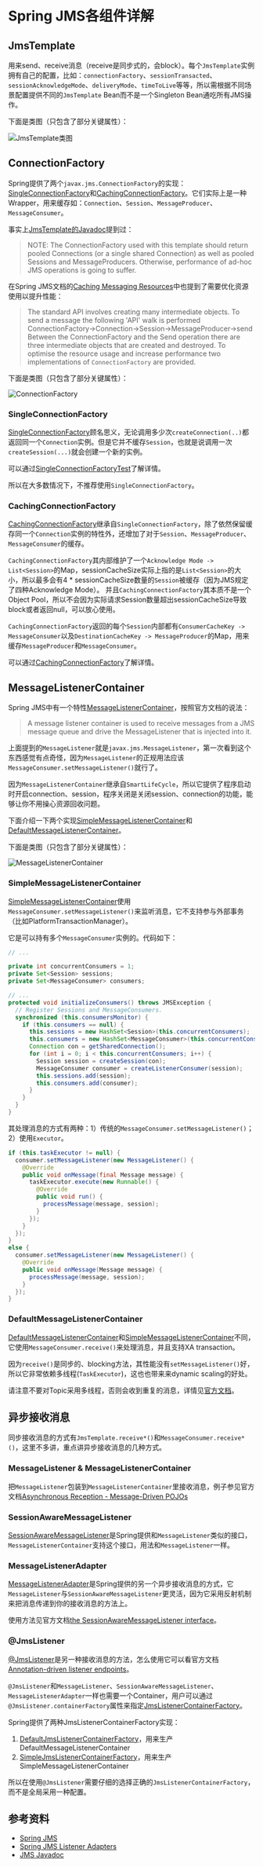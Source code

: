 # Spring JMS各组件详解

## JmsTemplate

用来send、receive消息（receive是同步式的，会block）。每个``JmsTemplate``实例拥有自己的配置，比如：``connectionFactory``、``sessionTransacted``、``sessionAcknowledgeMode``、``deliveryMode``、``timeToLive``等等，所以需根据不同场景配置提供不同的`JmsTemplate` Bean而不是一个Singleton Bean通吃所有JMS操作。

下面是类图（只包含了部分关键属性）：

![JmsTemplate类图][uml-jms-template]

## ConnectionFactory

Spring提供了两个``javax.jms.ConnectionFactory``的实现：[SingleConnectionFactory][javadoc-scf]和[CachingConnectionFactory][javadoc-ccf]。它们实际上是一种Wrapper，用来缓存如：``Connection``、``Session``、``MessageProducer``、``MessageConsumer``。

事实上[JmsTemplate的Javadoc][javadoc-jms-template]提到过：

> NOTE: The ConnectionFactory used with this template should return pooled Connections (or a single shared Connection) as well as pooled Sessions and MessageProducers. Otherwise, performance of ad-hoc JMS operations is going to suffer.

在Spring JMS文档的[Caching Messaging Resources][doc-jms-caching-resources]中也提到了需要优化资源使用以提升性能：

> The standard API involves creating many intermediate objects. To send a message the following 'API' walk is performed 
>  ConnectionFactory->Connection->Session->MessageProducer->send
> Between the ConnectionFactory and the Send operation there are three intermediate objects that are created and destroyed. To optimise the resource usage and increase performance two implementations of `ConnectionFactory` are provided.

下面是类图（只包含了部分关键属性）：

![ConnectionFactory][uml-connection-factory]

### SingleConnectionFactory

[SingleConnectionFactory][javadoc-scf]顾名思义，无论调用多少次``createConnection(..)``都返回同一个``Connection``实例。但是它并不缓存``Session``，也就是说调用一次``createSession(...)``就会创建一个新的实例。

可以通过[SingleConnectionFactoryTest][src-SingleConnectionFactoryTest]了解详情。

所以在大多数情况下，不推荐使用``SingleConnectionFactory``。

### CachingConnectionFactory

[CachingConnectionFactory][javadoc-ccf]继承自``SingleConnectionFactory``，除了依然保留缓存同一个``Connection``实例的特性外，还增加了对于``Session``、``MessageProducer``、``MessageConsumer``的缓存。

`CachingConnectionFactory`其内部维护了一个`Acknowledge Mode -> List<Session>`的Map，sessionCacheSize实际上指的是`List<Session>`的大小，所以最多会有4 * sessionCacheSize数量的`Session`被缓存（因为JMS规定了四种Acknowledge Mode）。
并且`CachingConnectionFactory`其本质不是一个Object Pool，所以不会因为实际请求Session数量超出sessionCacheSize导致block或者返回null，可以放心使用。

`CachingConnectionFactory`返回的每个`Session`内部都有`ConsumerCacheKey -> MessageConsumer`以及`DestinationCacheKey -> MessageProducer`的Map，用来缓存``MessageProducer``和``MessageConsumer``。

可以通过[CachingConnectionFactory][src-CachingConnectionFactory]了解详情。

## MessageListenerContainer

Spring JMS中有一个特性[MessageListenerContainer][javadoc-MessageListenerContainer]，按照官方文档的说法：

> A message listener container is used to receive messages from a JMS message queue and drive the MessageListener that is injected into it.

上面提到的``MessageListener``就是``javax.jms.MessageListener``，第一次看到这个东西感觉有点奇怪，因为``MessageListener``的正规用法应该``MessageConsumer.setMessageListener()``就行了。

因为``MessageListenerContainer``继承自``SmartLifeCycle``，所以它提供了程序启动时开启connection、session，程序关闭是关闭session、connection的功能，能够让你不用操心资源回收问题。

下面介绍一下两个实现[SimpleMessageListenerContainer][javadoc-SimpleMessageListenerContainer]和[DefaultMessageListenerContainer][javadoc-DefaultMessageListenerContainer]。

下面是类图（只包含了部分关键属性）：

![MessageListenerContainer][uml-message-listener-container]

### SimpleMessageListenerContainer

[SimpleMessageListenerContainer][javadoc-SimpleMessageListenerContainer]使用``MessageConsumer.setMessageListener()``来监听消息，它不支持参与外部事务（比如PlatformTransactionManager）。

它是可以持有多个`MessageConsumer`实例的。代码如下：

```java
// ...

private int concurrentConsumers = 1;
private Set<Session> sessions;
private Set<MessageConsumer> consumers;

// ...
protected void initializeConsumers() throws JMSException {
  // Register Sessions and MessageConsumers.
  synchronized (this.consumersMonitor) {
    if (this.consumers == null) {
      this.sessions = new HashSet<Session>(this.concurrentConsumers);
      this.consumers = new HashSet<MessageConsumer>(this.concurrentConsumers);
      Connection con = getSharedConnection();
      for (int i = 0; i < this.concurrentConsumers; i++) {
        Session session = createSession(con);
        MessageConsumer consumer = createListenerConsumer(session);
        this.sessions.add(session);
        this.consumers.add(consumer);
      }
    }
  }
}
```

其处理消息的方式有两种：1）传统的``MessageConsumer.setMessageListener()``；2）使用`Executor`。

```java
if (this.taskExecutor != null) {
  consumer.setMessageListener(new MessageListener() {
    @Override
    public void onMessage(final Message message) {
      taskExecutor.execute(new Runnable() {
        @Override
        public void run() {
          processMessage(message, session);
        }
      });
    }
  });
}
else {
  consumer.setMessageListener(new MessageListener() {
    @Override
    public void onMessage(Message message) {
      processMessage(message, session);
    }
  });
}
```


### DefaultMessageListenerContainer

[DefaultMessageListenerContainer][javadoc-DefaultMessageListenerContainer]和[SimpleMessageListenerContainer][javadoc-SimpleMessageListenerContainer]不同，它使用``MessageConsumer.receive()``来处理消息，并且支持XA transaction。

因为``receive()``是同步的、blocking方法，其性能没有``setMessageListener()``好，所以它非常依赖多线程(``TaskExecutor``)，这也也带来来dynamic scaling的好处。

请注意不要对Topic采用多线程，否则会收到重复的消息，详情见[官方文档][javadoc-DefaultMessageListenerContainer-setConcurrentConsumers]。

## 异步接收消息

同步接收消息的方式有``JmsTemplate.receive*()``和``MessageConsumer.receive*()``，这里不多讲，重点讲异步接收消息的几种方式。

### MessageListener & MessageListenerContainer

把``MessageListener``包装到``MessageListenerContainer``里接收消息，例子参见官方文档[Asynchronous Reception - Message-Driven POJOs][ref-jms-asynchronousMessageReception]

### SessionAwareMessageListener

[SessionAwareMessageListener][javadoc-SessionAwareMessageListener]是Spring提供和``MessageListener``类似的接口，``MessageListenerContainer``支持这个接口，用法和``MessageListener``一样。

### MessageListenerAdapter

[MessageListenerAdapter][javadoc-MessageListenerAdapter]是Spring提供的另一个异步接收消息的方式，它``MessageListener``与``SessionAwareMessageListener``更灵活，因为它采用反射机制来把消息传递到你的接收消息的方法上。

使用方法见官方文档[the SessionAwareMessageListener interface][ref-jms-receiving-async-session-aware-message-listener]。

### @JmsListener

[@JmsListener][javadoc-JmsListener]是另一种接收消息的方法，怎么使用它可以看官方文档[Annotation-driven listener endpoints][ref-jms-annotated]。

``@JmsListener``和``MessageListener``、``SessionAwareMessageListener``、``MessageListenerAdapter``一样也需要一个Container，用户可以通过``@JmsListener.containerFactory``属性来指定[JmsListenerContainerFactory][javadoc-JmsListenerContainerFactory]。

Spring提供了两种JmsListenerContainerFactory实现：

1. [DefaultJmsListenerContainerFactory][javadoc-DefaultJmsListenerContainerFactory]，用来生产DefaultMessageListenerContainer
1. [SimpleJmsListenerContainerFactory][javadoc-SimpleJmsListenerContainerFactory]，用来生产SimpleMessageListenerContainer

所以在使用``@JmsListener``需要仔细的选择正确的``JmsListenerContainerFactory``，而不是全局采用一种配置。

## 参考资料

* [Spring JMS][ref-spring-jms]
* [Spring JMS Listener Adapters][dzone-spring-jms-listener-adapters]
* [JMS Javadoc][javadoc-jms]

[ref-spring-jms]: https://docs.spring.io/spring/docs/4.3.9.RELEASE/spring-framework-reference/html/jms.html
[javadoc-jms-template]: https://docs.spring.io/spring-framework/docs/4.3.9.RELEASE/javadoc-api/org/springframework/jms/core/JmsTemplate.html
[javadoc-scf]: https://docs.spring.io/spring-framework/docs/4.3.9.RELEASE/javadoc-api/org/springframework/jms/connection/SingleConnectionFactory.html
[javadoc-ccf]: https://docs.spring.io/spring-framework/docs/4.3.9.RELEASE/javadoc-api/org/springframework/jms/connection/CachingConnectionFactory.html
[doc-jms-caching-resources]: https://docs.spring.io/spring/docs/4.3.9.RELEASE/spring-framework-reference/html/jms.html#jms-caching-resources
[dzone-spring-jms-listener-adapters]: https://dzone.com/articles/spring-jms-listener-adapters
[src-SingleConnectionFactoryTest]: src/test/java/me/chanjar/springjmslearn/SingleConnectionFactoryTest.java
[src-CachingConnectionFactory]: src/test/java/me/chanjar/springjmslearn/CachingConnectionFactoryTest.java
[javadoc-MessageListenerContainer]: https://docs.spring.io/spring-framework/docs/4.3.9.RELEASE/javadoc-api/org/springframework/jms/listener/MessageListenerContainer.html
[javadoc-DefaultMessageListenerContainer]: https://docs.spring.io/spring-framework/docs/4.3.9.RELEASE/javadoc-api/org/springframework/jms/listener/DefaultMessageListenerContainer.html
[javadoc-SimpleMessageListenerContainer]: https://docs.spring.io/spring-framework/docs/4.3.9.RELEASE/javadoc-api/org/springframework/jms/listener/SimpleMessageListenerContainer.html
[javadoc-jms]: https://docs.oracle.com/javaee/7/api/javax/jms/package-summary.html
[uml-jms-template]: uml/类图-JmsTemplate.png
[uml-connection-factory]: uml/类图-ConnectionFactory.png
[uml-message-listener-container]: uml/类图-MessageListenerContainer.png
[javadoc-DefaultMessageListenerContainer-setConcurrentConsumers]: https://docs.spring.io/spring/docs/4.3.9.RELEASE/javadoc-api/org/springframework/jms/listener/DefaultMessageListenerContainer.html#setConcurrentConsumers-int-
[ref-jms-asynchronousMessageReception]: https://docs.spring.io/spring/docs/4.3.9.RELEASE/spring-framework-reference/html/jms.html#jms-asynchronousMessageReception
[javadoc-SessionAwareMessageListener]: https://docs.spring.io/spring/docs/4.3.9.RELEASE/javadoc-api/org/springframework/jms/listener/SessionAwareMessageListener.html
[javadoc-MessageListenerAdapter]: https://docs.spring.io/spring-framework/docs/4.3.9.RELEASE/javadoc-api/org/springframework/jms/listener/adapter/MessageListenerAdapter.html
[ref-jms-receiving-async-session-aware-message-listener]: https://docs.spring.io/spring/docs/4.3.9.RELEASE/spring-framework-reference/html/jms.html#jms-receiving-async-session-aware-message-listener
[javadoc-JmsListener]: https://docs.spring.io/spring-framework/docs/4.3.9.RELEASE/javadoc-api/org/springframework/jms/annotation/JmsListener.html
[ref-jms-annotated]: https://docs.spring.io/spring/docs/4.3.9.RELEASE/spring-framework-reference/html/jms.html#jms-annotated
[javadoc-JmsListenerContainerFactory]: https://docs.spring.io/spring-framework/docs/4.3.9.RELEASE/javadoc-api/org/springframework/jms/config/JmsListenerContainerFactory.html
[javadoc-DefaultJmsListenerContainerFactory]: https://docs.spring.io/spring-framework/docs/4.3.9.RELEASE/javadoc-api/org/springframework/jms/config/DefaultJmsListenerContainerFactory.html
[javadoc-SimpleJmsListenerContainerFactory]: https://docs.spring.io/spring-framework/docs/4.3.9.RELEASE/javadoc-api/org/springframework/jms/config/SimpleJmsListenerContainerFactory.html
